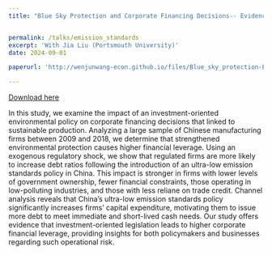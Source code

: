 ```yaml
---
title: "Blue Sky Protection and Corporate Financing Decisions-- Evidence from Ultra-low Emission Standards Policy"


permalink: /talks/emission_standards
excerpt: 'With Jia Liu (Portsmouth University)'
date: 2024-09-01

paperurl: 'http://wenjunwang-econ.github.io/files/Blue_sky_protection-EmissionStandards-V6_GitHub.pdf'

---
```

[Download here](http://wenjunwang-econ.github.io/files/Blue_sky_protection-EmissionStandards-V6_GitHub.pdf)

In this study, we examine the impact of an investment-oriented environmental policy on corporate financing decisions that linked to sustainable production. Analyzing a large sample of Chinese manufacturing firms between 2009 and 2018, we determine that strengthened environmental protection causes higher financial leverage. Using an exogenous regulatory shock, we show that regulated firms are more likely to increase debt ratios following the
introduction of an ultra-low emission standards policy in China. This impact is stronger in firms with lower levels of government ownership, fewer financial constraints, those operating in low-polluting industries, and those with less reliane on trade credit. Channel analysis reveals that China’s ultra-low emission standards policy significantly increases firms’ capital expenditure, motivating them to issue more debt to meet immediate and
short-lived cash needs. Our study offers evidence that investment-oriented legislation leads to higher corporate financial leverage, providing insights for both policymakers and businesses regarding such operational risk.
